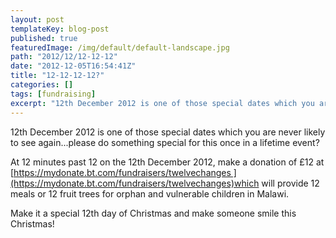```yaml
---
layout: post
templateKey: blog-post
published: true
featuredImage: /img/default/default-landscape.jpg
path: "2012/12/12-12-12"
date: "2012-12-05T16:54:41Z"
title: "12-12-12-12?"
categories: []
tags: [fundraising]
excerpt: "12th December 2012 is one of those special dates which you are never likely to see again...please d..."
---
```


12th December 2012 is one of those special dates which you are never likely to see again...please do something special for this once in a lifetime event?

At 12 minutes past 12 on the 12th December 2012, make a donation of £12 at [https://mydonate.bt.com/fundraisers/twelvechanges ](https://mydonate.bt.com/fundraisers/twelvechanges)which will provide 12 meals or 12 fruit trees for orphan and vulnerable children in Malawi.

Make it a special 12th day of Christmas and make someone smile this Christmas!
